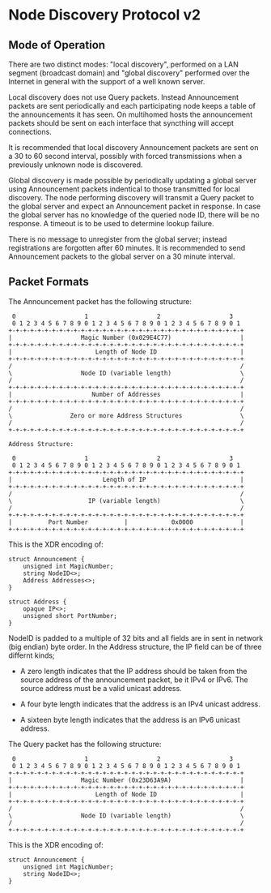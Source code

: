 Node Discovery Protocol v2
==========================

Mode of Operation
-----------------

There are two distinct modes: "local discovery", performed on a LAN
segment (broadcast domain) and "global discovery" performed over the
Internet in general with the support of a well known server.

Local discovery does not use Query packets. Instead Announcement packets
are sent periodically and each participating node keeps a table of the
announcements it has seen. On multihomed hosts the announcement packets
should be sent on each interface that syncthing will accept connections.

It is recommended that local discovery Announcement packets are sent on
a 30 to 60 second interval, possibly with forced transmissions when a
previously unknown node is discovered.

Global discovery is made possible by periodically updating a global server
using Announcement packets indentical to those transmitted for local
discovery. The node performing discovery will transmit a Query packet to
the global server and expect an Announcement packet in response. In case
the global server has no knowledge of the queried node ID, there will be
no response. A timeout is to be used to determine lookup failure.

There is no message to unregister from the global server; instead
registrations are forgotten after 60 minutes. It is recommended to
send Announcement packets to the global server on a 30 minute interval.

Packet Formats
--------------

The Announcement packet has the following structure:

     0                   1                   2                   3
     0 1 2 3 4 5 6 7 8 9 0 1 2 3 4 5 6 7 8 9 0 1 2 3 4 5 6 7 8 9 0 1
    +-+-+-+-+-+-+-+-+-+-+-+-+-+-+-+-+-+-+-+-+-+-+-+-+-+-+-+-+-+-+-+-+
    |                   Magic Number (0x029E4C77)                   |
    +-+-+-+-+-+-+-+-+-+-+-+-+-+-+-+-+-+-+-+-+-+-+-+-+-+-+-+-+-+-+-+-+
    |                       Length of Node ID                       |
    +-+-+-+-+-+-+-+-+-+-+-+-+-+-+-+-+-+-+-+-+-+-+-+-+-+-+-+-+-+-+-+-+
    /                                                               /
    \                   Node ID (variable length)                   \
    /                                                               /
    +-+-+-+-+-+-+-+-+-+-+-+-+-+-+-+-+-+-+-+-+-+-+-+-+-+-+-+-+-+-+-+-+
    |                      Number of Addresses                      |
    +-+-+-+-+-+-+-+-+-+-+-+-+-+-+-+-+-+-+-+-+-+-+-+-+-+-+-+-+-+-+-+-+
    /                                                               /
    \                Zero or more Address Structures                \
    /                                                               /
    +-+-+-+-+-+-+-+-+-+-+-+-+-+-+-+-+-+-+-+-+-+-+-+-+-+-+-+-+-+-+-+-+

    Address Structure:

     0                   1                   2                   3
     0 1 2 3 4 5 6 7 8 9 0 1 2 3 4 5 6 7 8 9 0 1 2 3 4 5 6 7 8 9 0 1
    +-+-+-+-+-+-+-+-+-+-+-+-+-+-+-+-+-+-+-+-+-+-+-+-+-+-+-+-+-+-+-+-+
    |                         Length of IP                          |
    +-+-+-+-+-+-+-+-+-+-+-+-+-+-+-+-+-+-+-+-+-+-+-+-+-+-+-+-+-+-+-+-+
    /                                                               /
    \                     IP (variable length)                      \
    /                                                               /
    +-+-+-+-+-+-+-+-+-+-+-+-+-+-+-+-+-+-+-+-+-+-+-+-+-+-+-+-+-+-+-+-+
    |          Port Number          |            0x0000             |
    +-+-+-+-+-+-+-+-+-+-+-+-+-+-+-+-+-+-+-+-+-+-+-+-+-+-+-+-+-+-+-+-+

This is the XDR encoding of:

    struct Announcement {
        unsigned int MagicNumber;
        string NodeID<>;
        Address Addresses<>;
    }

    struct Address {
        opaque IP<>;
        unsigned short PortNumber;
    }

NodeID is padded to a multiple of 32 bits and all fields are in sent in
network (big endian) byte order. In the Address structure, the IP field
can be of three differnt kinds;

 - A zero length indicates that the IP address should be taken from the
   source address of the announcement packet, be it IPv4 or IPv6. The
   source address must be a valid unicast address.

 - A four byte length indicates that the address is an IPv4 unicast
   address.

 - A sixteen byte length indicates that the address is an IPv6 unicast
   address.

The Query packet has the following structure:

     0                   1                   2                   3
     0 1 2 3 4 5 6 7 8 9 0 1 2 3 4 5 6 7 8 9 0 1 2 3 4 5 6 7 8 9 0 1
    +-+-+-+-+-+-+-+-+-+-+-+-+-+-+-+-+-+-+-+-+-+-+-+-+-+-+-+-+-+-+-+-+
    |                   Magic Number (0x23D63A9A)                   |
    +-+-+-+-+-+-+-+-+-+-+-+-+-+-+-+-+-+-+-+-+-+-+-+-+-+-+-+-+-+-+-+-+
    |                       Length of Node ID                       |
    +-+-+-+-+-+-+-+-+-+-+-+-+-+-+-+-+-+-+-+-+-+-+-+-+-+-+-+-+-+-+-+-+
    /                                                               /
    \                   Node ID (variable length)                   \
    /                                                               /
    +-+-+-+-+-+-+-+-+-+-+-+-+-+-+-+-+-+-+-+-+-+-+-+-+-+-+-+-+-+-+-+-+

This is the XDR encoding of:

    struct Announcement {
        unsigned int MagicNumber;
        string NodeID<>;
    }

